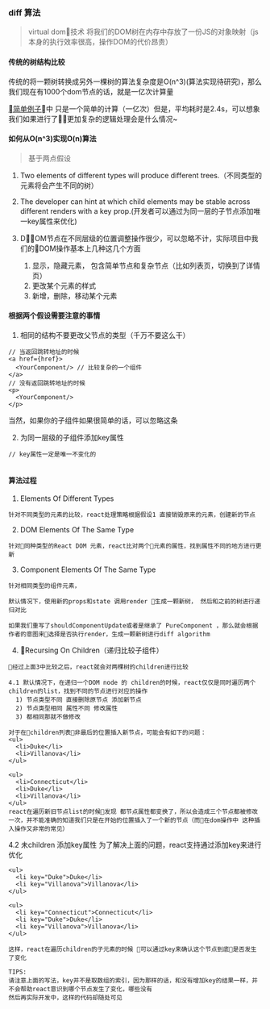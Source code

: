 ### diff 算法
> virtual dom技术 将我们的DOM树在内存中存放了一份JS的对象映射（js本身的执行效率很高，操作DOM的代价昂贵）
#### 传统的树结构比较
传统的将一颗树转换成另外一棵树的算法复杂度是O(n^3)(算法实现待研究)，那么我们现在有1000个dom节点的话，就是一亿次计算量

[简单例子](./on^3.html)中 只是一个简单的计算（一亿次）但是，平均耗时是2.4s，可以想象我们如果进行了更加复杂的逻辑处理会是什么情况~

#### 如何从O(n^3)实现O(n)算法
> 基于两点假设
1. Two elements of different types will produce different trees.（不同类型的元素将会产生不同的树）

2. The developer can hint at which child elements may be stable across different renders with a key prop.(开发者可以通过为同一层的子节点添加唯一key属性来优化)

3. DOM节点在不同层级的位置调整操作很少，可以忽略不计，实际项目中我们的DOM操作基本上几种这几个方面
    1. 显示，隐藏元素， 包含简单节点和复杂节点（比如列表页，切换到了详情页）
    2. 更改某个元素的样式
    3. 新增，删除，移动某个元素

#### 根据两个假设需要注意的事情
1. 相同的结构不要更改父节点的类型（千万不要这么干）
```
// 当返回跳转地址的时候 
<a href={href}>
  <YourComponent/> // 比较复杂的一个组件
</a>
// 没有返回跳转地址的时候
<p>
  <YourComponent/>
</p>
```
当然，如果你的子组件如果很简单的话，可以忽略这条

2. 为同一层级的子组件添加key属性

```
// key属性一定是唯一不变化的


```



#### 算法过程
1. Elements Of Different Types
```
针对不同类型的元素的比较，react处理策略根据假设1 直接销毁原来的元素，创建新的节点
```

2. DOM Elements Of The Same Type
```
针对同种类型的React DOM 元素，react比对两个元素的属性，找到属性不同的地方进行更新
```
3. Component Elements Of The Same Type
```
针对相同类型的组件元素，

默认情况下，使用新的props和state 调用render 生成一颗新树， 然后和之前的树进行递归对比

如果我们重写了shouldComponentUpdate或者是继承了 PureComponent ，那么就会根据作者的意图来选择是否执行render，生成一颗新树进行diff algorithm
```
4.  Recursing On Children（递归比较子组件）
```
经过上面3中比较之后，react就会对两棵树的children进行比较

4.1 默认情况下，在递归一个DOM node 的 children的时候，react仅仅是同时遍历两个children的list，找到不同的节点进行对应的操作
  1) 节点类型不同 直接删除原节点 添加新节点
  2) 节点类型相同 属性不同 修改属性
  3) 都相同那就不做修改

对于在children列表非最后的位置插入新节点，可能会有如下的问题：
<ul>
  <li>Duke</li>
  <li>Villanova</li>
</ul>

<ul>
  <li>Connecticut</li>
  <li>Duke</li>
  <li>Villanova</li>
</ul>
react在遍历新旧节点list的时候发现 都节点属性都变换了，所以会造成三个节点都被修改一次，并不能准确的知道我们只是在开始的位置插入了一个新的节点（而在dom操作中 这种插入操作又非常的常见）
```
4.2 未children 添加key属性
为了解决上面的问题，react支持通过添加key来进行优化
```
<ul>
  <li key="Duke">Duke</li>
  <li key="Villanova">Villanova</li>
</ul>

<ul>
  <li key="Connecticut">Connecticut</li>
  <li key="Duke">Duke</li>
  <li key="Villanova">Villanova</li>
</ul>

这样，react在遍历children的子元素的时候 可以通过key来确认这个节点到底是否发生了变化

TIPS: 
请注意上面的写法，key并不是取数组的索引，因为那样的话，和没有增加key的结果一样，并不会帮助react意识到哪个节点发生了变化，哪些没有
然后再实际开发中，这样的代码却随处可见
```


